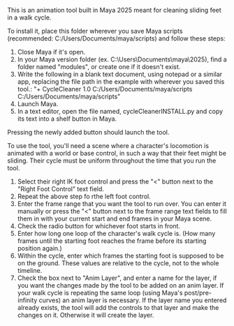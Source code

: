 This is an animation tool built in Maya 2025 meant for cleaning sliding feet in a walk cycle.

To install it, place this folder wherever you save Maya scripts (recommended: C:/Users/Documents/maya/scripts) and follow these steps:
1. Close Maya if it's open.
2. In your Maya version folder (ex. C:\Users\Documents\maya\2025), find a folder named "modules", or create one if it doesn't exist.
3. Write the following in a blank text document, using notepad or a similar app, replacing the file path in the example with wherever you saved this tool.:
   "+ CycleCleaner 1.0 C:/Users/Documents/maya/scripts
   C:/Users/Documents/maya/scripts"
4. Launch Maya.
5. In a text editor, open the file named, cycleCleanerINSTALL.py and copy its text into a shelf button in Maya.

Pressing the newly added button should launch the tool.

To use the tool, you'll need a scene where a character's locomotion is animated with a world or base control, in such a way that their feet might be sliding. Their cycle must be uniform throughout the time that you run the tool.
1. Select their right IK foot control and press the "<" button next to the "Right Foot Control" text field.
2. Repeat the above step fo rthe left foot control.
3. Enter the frame range that you want the tool to run over. You can enter it manually or press the "<" button next to the frame range text fields to fill them in with your current start and end frames in your Maya scene.
4. Check the radio button for whichever foot starts in front.
5. Enter how long one loop of the character's walk cycle is. (How many frames until the starting foot reaches the frame before its starting position again.)
6. Within the cycle, enter which frames the starting foot is supposed to be on the ground. These values are relative to the cycle, not to the whole timeline.
7. Check the box next to "Anim Layer", and enter a name for the layer, if you want the changes made by the tool to be added on an anim layer. If your walk cycle is repeating the same loop (using Maya's post/pre-infinity curves) an anim layer is necessary.
   If the layer name you entered already exists, the tool will add the controls to that layer and make the changes on it. Otherwise it will create the layer.
